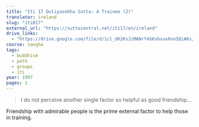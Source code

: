 ```yaml
---
title: "Iti 17 Dutiyasekha Sutta: A Trainee (2)"
translator: ireland
slug: "iti017"
external_url: "https://suttacentral.net/iti17/en/ireland"
drive_links:
  - "https://drive.google.com/file/d/1cl_dK2KsJiMANrY4SKvbsux0vn5QiAKs/view?usp=drivesdk"
course: sangha
tags:
  - buddhism
  - path
  - groups
  - iti
year: 1997
pages: 1
---
```


> I do not perceive another single factor so helpful as good friendship...

Friendship with admirable people is the prime external factor to help those in training.

